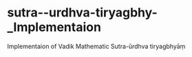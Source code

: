 # sutra--urdhva-tiryagbhy-_Implementaion
Implementaion of Vadik Mathematic Sutra-ūrdhva tiryagbhyāṃ
